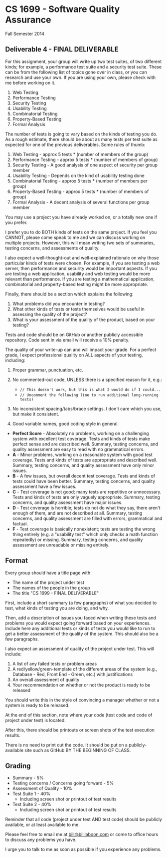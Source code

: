 # CS 1699 - Software Quality Assurance
Fall Semester 2014

## Deliverable 4 - FINAL DELIVERABLE

For this assignment, your group will write up two test suites, of two different kinds; for example,
a performance test suite and a security test suite.  These can be from the following list of topics gone
over in class, or you can research and use your own.  If you are using your own, please
check with me before working on it.

1. Web Testing
2. Performance Testing
3. Security Testing
4. Usability Testing
5. Combinatorial Testing
6. Property-Based Testing
7. Formal Analysis

The number of tests is going to vary based on the kinds of testing you do.  As a rough estimate,
there should be about as many tests per test suite as expected for one of the previous
deliverables.  Some rules of thumb:

1. Web Testing - approx 5 tests * (number of members of the group)
2. Performance Testing - approx 5 tests * (number of members of group)
3. Security Testing  - A good analysis of one aspect of security per group member
4. Usability Testing - Depends on the kind of usability testing done
5. Combinatorial Testing - approx 5 tests * (number of members per group)
6. Property-Based Testing - approx 5 tests * (number of members of group)
7. Formal Analysis - A decent analysis of several functions per group member

You may use a project you have already worked on, or a totally new one if you prefer.

I prefer you to do BOTH kinds of tests on the same project.  If you feel you CANNOT, please
come speak to me and we can discuss working on multiple projects.  However, this will
mean writing two sets of summaries, testing concerns, and assessments of quality.

I also expect a well-thought-out and well-explained rationale on why those particular
kinds of tests were chosen.  For example, if you are testing a web server, then performance
and security would be important aspects.  If you are testing a web application, usability
and web testing would be more relevant than performance.  If you are testing a mathematical
application, combinatorial and property-based testing might be more appropriate.

Finally, there should be a section which explains the following:

1. What problems did you encounter in testing?
2. What other kinds of tests or tests themselves would be useful in assessing the quality
    of the project?
3. What is your assessment of the quality of the product, based on your testing?

Tests and code should be on GitHub or another publicly accessible repository.
Code sent in via email will receive a 10% penalty.

The quality of your write-up can and will impact your grade.  For a perfect grade, I expect
professional quality on ALL aspects of your testing, including:

1. Proper grammar, punctuation, etc.
2. No commented-out code, UNLESS there is a specified reason for it, e.g.:
   * `// This doesn't work, but this is what I would do if I could...`
   * `// Uncomment the following line to run additional long-running tests)`

3. No inconsistent spacing/tabs/brace settings.  I don't care which you use, but make
    it consistent.
4. Good variable names, good coding style in general.

* **Perfect Score** - Absolutely no problems, working on a challenging system with excellent
   test coverage.  Tests and kinds of tests make perfect sense and are described well.
   Summary, testing concerns, and quality assessment are easy to read with no grammatical
   errors.
* **A** - Minor problems, working on a reasonable system with good test coverage.  Tests and
   kinds of tests are appropriate and described well.  Summary, testing concerns, and
   quality assessment have only minor issues.
* **B** - A few issues, but overall decent test coverage.  Tests and kinds of tests could have
     been better.  Summary, testing concerns, and quality assessment have a few issues.
* **C** - Test coverage is not good; many tests are repetitive or unnecessary.  Tests and kinds
      of tests are only vaguely appropriate.  Summary, testing concerns, and quality
      assessment have major issues.
* **D** - Test coverage is horrible; tests do not do what they say, there aren't enough of them,
     and are not described at all.  Summary, testing concerns, and quality assessment are
     filled with errors, grammatical and factual.
* **F** - Test coverage is basically nonexistent; tests are testing the wrong thing entirely
     (e.g. a "usability test" which only checks a math function repeatedly) or missing.
     Summary, testing concerns, and quality assessment are unreadable or missing
    entirely.

## Format
Every group should have a title page with:
* The name of the project under test
* The names of the people in the group
* The title "CS 1699 - FINAL DELIVERABLE"

First, include a short summary (a few paragraphs) of what you decided to test, what kinds of
testing you are doing, and why.

Then, add a description of issues you faced when writing these tests and problems you would
expect going forward based on your experiences.  Include here any additional tests or kinds of
tests you would like to run to get a better assessment of the quality of the system.  This should
also be a few paragraphs.

I also expect an assessment of quality of the project under test.  This will include:

1. A list of any failed tests or problem areas
2. A red/yellow/green-template of the different areas of the system
   (e.g., Database - Red, Front End - Green, etc.) with justifications
3. An overall assessment of quality
4. Your recommendation on whether or not the product is ready to be released

You should write this in the style of convincing a manager whether or not a system
is ready to be released.

At the end of this section, note where your code (test code and code of project under test) is located.

After this, there should be printouts or screen shots of the test execution results.

There is no need to print out the code.  It should be put on a publicly-available site such as
GitHub BY THE BEGINNING OF CLASS.

## Grading
* Summary - 5%
* Testing concerns / Concerns going forward - 5%
* Assessment of Quality - 10%
* Test Suite 1 - 40%
  * Including screen shot or printout of test results
* Test Suite 2 - 40%
  * Including screen shot or printout of test results

Reminder that all code (project under test AND test code) should be publicly available, or at least available to me.

Please feel free to email me at bill@billlaboon.com or come to office hours to discuss any problems you have.

I urge you to talk to me as soon as possible if you experience any problems.
